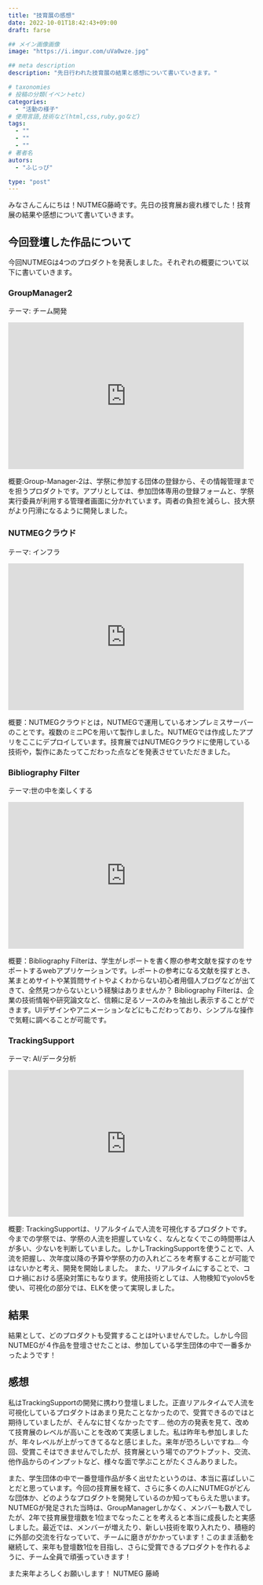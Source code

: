 ```yaml
---
title: "技育展の感想"
date: 2022-10-01T18:42:43+09:00
draft: farse

## メイン画像画像
image: "https://i.imgur.com/uVa0wze.jpg"

## meta description
description: "先日行われた技育展の結果と感想について書いていきます。"

# taxonomies
# 投稿の分類(イベントetc)
categories:
  - "活動の様子"
# 使用言語,技術など(html,css,ruby,goなど)
tags:
  - ""
  - ""
  - ""
# 著者名
autors:
  - "ふじっぴ"

type: "post"
---
```

みなさんこんにちは！NUTMEG藤崎です。先日の技育展お疲れ様でした！技育展の結果や感想について書いていきます。

## 今回登壇した作品について
今回NUTMEGは4つのプロダクトを発表しました。それぞれの概要について以下に書いていきます。

### GroupManager2
テーマ: チーム開発
<iframe src="https://docs.google.com/presentation/d/e/2PACX-1vQNEJ7NMKbx6ZFnw6PkMyWKkRLstGcWdTUqKG3_XXruxF3W59UUQoH9_p1Y2n-ykkl7aBnnFlCkxYZ4/embed?start=false&loop=false&delayms=3000" frameborder="0" width="480" height="299" allowfullscreen="true" mozallowfullscreen="true" webkitallowfullscreen="true"></iframe>

概要:Group-Manager-2は、学祭に参加する団体の登録から、その情報管理までを担うプロダクトです。アプリとしては、参加団体専用の登録フォームと、学祭実行委員が利用する管理者画面に分かれています。両者の負担を減らし、技大祭がより円滑になるように開発しました。

### NUTMEGクラウド
テーマ: インフラ
<iframe src="https://docs.google.com/presentation/d/e/2PACX-1vQiXSXvk4nYba0lhzgyWuvbgXbqtQbRIW7RfrFsiShCHgs4tOw5sckmG1y-ZqijIyEySKrRnyw4t1xw/embed?start=false&loop=false&delayms=3000" frameborder="0" width="480" height="299" allowfullscreen="true" mozallowfullscreen="true" webkitallowfullscreen="true"></iframe>

概要：NUTMEGクラウドとは，NUTMEGで運用しているオンプレミスサーバーのことです。複数のミニPCを用いて製作しました。NUTMEGでは作成したアプリをここにデプロイしています。技育展ではNUTMEGクラウドに使用している技術や，製作にあたってこだわった点などを発表させていただきました。

### Bibliography Filter
テーマ:世の中を楽しくする
<iframe src="https://docs.google.com/presentation/d/e/2PACX-1vRw1RQH3s6Y9Xk3CSwkai_G1cM11rKcNmMCjwE3H4QtoqlJMXsXvRtCPUEx0-6XjQ/embed?start=false&loop=false&delayms=3000" frameborder="0" width="480" height="299" allowfullscreen="true" mozallowfullscreen="true" webkitallowfullscreen="true"></iframe>

概要：Bibliography Filterは、学生がレポートを書く際の参考文献を探すのをサポートするwebアプリケーションです。レポートの参考になる文献を探すとき、某まとめサイトや某質問サイトやよくわからない初心者用個人ブログなどが出てきて、全然見つからないという経験はありませんか？
Bibliography Filterは、企業の技術情報や研究論文など、信頼に足るソースのみを抽出し表示することができます。UIデザインやアニメーションなどにもこだわっており、シンプルな操作で気軽に調べることが可能です。


### TrackingSupport
テーマ: AI/データ分析
<iframe src="https://docs.google.com/presentation/d/e/2PACX-1vQT3f3L5fEMqTkCvLopcG3R8BD8roNAdBC3V4JIg4FUL-kQE1ySVrWhBUFv6JgPshW1znvzli5rm3YY/embed?start=false&loop=false&delayms=3000" frameborder="0" width="480" height="299" allowfullscreen="true" mozallowfullscreen="true" webkitallowfullscreen="true"></iframe>

概要: TrackingSupportは、リアルタイムで人流を可視化するプロダクトです。今までの学祭では、学祭の人流を把握していなく、なんとなくでこの時間帯は人が多い、少ないを判断していました。しかしTrackingSupportを使うことで、人流を把握し、次年度以降の予算や学祭の力の入れどころを考察することが可能ではないかと考え、開発を開始しました。
また、リアルタイムにすることで、コロナ禍における感染対策にもなります。使用技術としては、人物検知でyolov5を使い、可視化の部分では、ELKを使って実現しました。

## 結果
結果として、どのプロダクトも受賞することは叶いませんでした。しかし今回NUTMEGが４作品を登壇させたことは、参加している学生団体の中で一番多かったようです！　

## 感想
私はTrackingSupportの開発に携わり登壇しました。正直リアルタイムで人流を可視化しているプロダクトはあまり見たことなかったので、受賞できるのではと期待していましたが、そんなに甘くなかったです...
他の方の発表を見て、改めて技育展のレベルが高いことを改めて実感しました。私は昨年も参加しましたが、年々レベルが上がってきてるなと感じました。来年が恐ろしいですね...
今回、受賞こそはできませんでしたが、技育展という場でのアウトプット、交流、他作品からのインプットなど、様々な面で学ぶことがたくさんありました。

また、学生団体の中で一番登壇作品が多く出せたというのは、本当に喜ばしいことだと思っています。今回の技育展を経て、さらに多くの人にNUTMEGがどんな団体か、どのようなプロダクトを開発しているのか知ってもらえた思います。
NUTMEGが発足された当時は、GroupManagerしかなく、メンバーも数人でしたが、2年で技育展登壇数を1位までなったことを考えると本当に成長したと実感しました。最近では、メンバーが増えたり、新しい技術を取り入れたり、積極的に外部の交流を行なっていて、チームに磨きがかかっています！このまま活動を継続して、来年も登壇数1位を目指し、さらに受賞できるプロダクトを作れるように、チーム全員で頑張っていきます！

また来年よろしくお願いします！ 
NUTMEG 藤崎